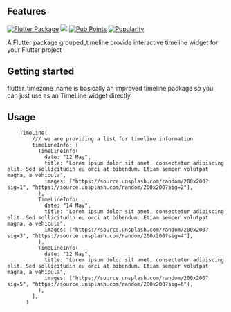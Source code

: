 ## Features

[![Flutter Package](https://img.shields.io/pub/v/grouped_timeline.svg)](https://pub.dev/packages/grouped_timeline)
![](https://github.com/hnvn/flutter_shimmer/workflows/unit%20test/badge.svg)
[![Pub Points](https://img.shields.io/pub/points/grouped_timeline)](https://pub.dev/packages/grouped_timeline/score)
[![Popularity](https://img.shields.io/pub/popularity/grouped_timeline)](https://pub.dev/packages/grouped_timeline/score)

A Flutter package grouped_timeline provide interactive timeline widget for your Flutter project

## Getting started

flutter_timezone_name is basically an improved timeline package so you can just use as an TimeLine widget directly.

## Usage

```flutter
    TimeLine(
        /// we are providing a list for timeline information
        timeLineInfo: [
          TimeLineInfo(
            date: "12 May",
            title: "Lorem ipsum dolor sit amet, consectetur adipiscing elit. Sed sollicitudin eu orci at bibendum. Etiam semper volutpat magna, a vehicula",
            images: ["https://source.unsplash.com/random/200x200?sig=1", "https://source.unsplash.com/random/200x200?sig=2"],
          ),
          TimeLineInfo(
            date: "14 May",
            title: "Lorem ipsum dolor sit amet, consectetur adipiscing elit. Sed sollicitudin eu orci at bibendum. Etiam semper volutpat magna, a vehicula",
            images: ["https://source.unsplash.com/random/200x200?sig=3", "https://source.unsplash.com/random/200x200?sig=4"],
          ),
          TimeLineInfo(
            date: "12 May",
            title: "Lorem ipsum dolor sit amet, consectetur adipiscing elit. Sed sollicitudin eu orci at bibendum. Etiam semper volutpat magna, a vehicula",
            images: ["https://source.unsplash.com/random/200x200?sig=5", "https://source.unsplash.com/random/200x200?sig=6"],
          ),
        ],
      )
```
